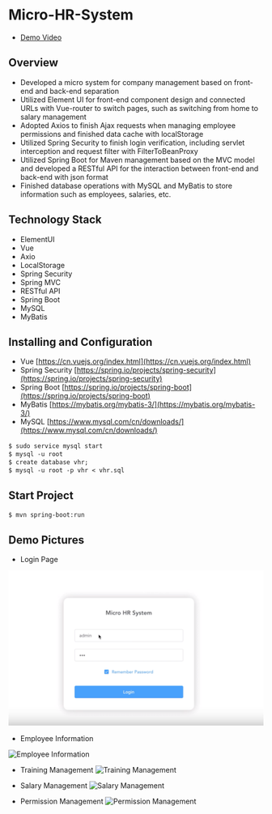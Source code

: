 # Micro-HR-System
* [Demo Video](https://drive.google.com/file/d/1bdi3fWUGmzeylp4cx3JlZVZ7_21MrnCf/view)

## Overview
* Developed a micro system for company management based on front-end and back-end separation
* Utilized Element UI for front-end component design and connected URLs with Vue-router to switch pages, such as switching from home to salary management
* Adopted Axios to finish Ajax requests when managing employee permissions and finished data cache with localStorage
* Utilized Spring Security to finish login verification, including servlet interception and request filter with FilterToBeanProxy
* Utilized Spring Boot for Maven management based on the MVC model and developed a RESTful API for the interaction between front-end and back-end with json format
* Finished database operations with MySQL and MyBatis to store information such as employees, salaries, etc.

## Technology Stack

* ElementUI
* Vue
* Axio
* LocalStorage
* Spring Security
* Spring MVC
* RESTful API
* Spring Boot
* MySQL
* MyBatis

## Installing and Configuration
* Vue [https://cn.vuejs.org/index.html](https://cn.vuejs.org/index.html)
* Spring Security [https://spring.io/projects/spring-security](https://spring.io/projects/spring-security)
* Spring Boot [https://spring.io/projects/spring-boot](https://spring.io/projects/spring-boot)
* MyBatis [https://mybatis.org/mybatis-3/](https://mybatis.org/mybatis-3/)
* MySQL [https://www.mysql.com/cn/downloads/](https://www.mysql.com/cn/downloads/)

```
$ sudo service mysql start   
$ mysql -u root  
$ create database vhr;
$ mysql -u root -p vhr < vhr.sql
```
## Start Project
```
$ mvn spring-boot:run
```
## Demo Pictures

* Login Page

![Login](login.png)

* Employee Information

![Employee Information](https://github.com/DAL185/MicroHR/blob/master/employee%20information.png)

* Training Management
![Training Management](https://github.com/DAL185/MicroHR/blob/master/training%20management.png)

* Salary Management
![Salary Management](https://github.com/DAL185/MicroHR/blob/master/salary%20management.png)

* Permission Management
![Permission Management](https://github.com/DAL185/MicroHR/blob/master/permission%20management.png)
